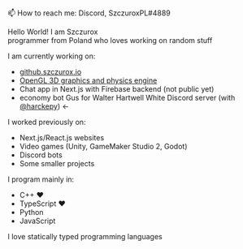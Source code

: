 📫 How to reach me: Discord, SzczuroxPL#4889   
   
Hello World! I am Szczurox   
programmer from Poland who loves working on random stuff   
   
I am currently working on:   
- [github.szczurox.io](https://github.com/Szczurox/szczurox.github.io")   
- [OpenGL 3D graphics and physics engine](https://github.com/Szczurox/OpenGL-3D-Engine)   
- Chat app in Next.js with Firebase backend (not public yet)
- economy bot Gus for Walter Hartwell White Discord server (with [@harckepy](https://github.com/harckepy)) <-   
   
I worked previously on:   
- Next.js/React.js websites   
- Video games (Unity, GameMaker Studio 2, Godot)   
- Discord bots   
- Some smaller projects   

I program mainly in:   
- C++ ❤   
- TypeScript ❤   
- Python   
- JavaScript   
   
I love statically typed programming languages   
